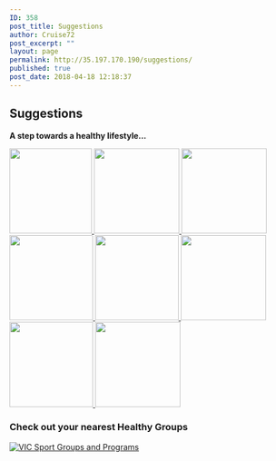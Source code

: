 ```yaml
---
ID: 358
post_title: Suggestions
author: Cruise72
post_excerpt: ""
layout: page
permalink: http://35.197.170.190/suggestions/
published: true
post_date: 2018-04-18 12:18:37
---
```

<h2>Suggestions</h2>		
		<p><strong>A step towards a healthy lifestyle...</strong></p>		
											<a href="http://www.cvdhelper.tk/blood-pressure-suggestions/" data-elementor-open-lightbox="">
							<img width="145" height="150" src="http://35.197.170.190/wp-content/uploads/2018/05/blood-145x150.png" alt="" />								</a>
											<a href="http://www.cvdhelper.tk/alcohol-suggestions/" data-elementor-open-lightbox="">
							<img width="150" height="150" src="http://35.197.170.190/wp-content/uploads/2018/05/alchol.png" alt="" />								</a>
											<a href="http://www.cvdhelper.tk/smoking-suggestions/" data-elementor-open-lightbox="">
							<img width="150" height="150" src="http://35.197.170.190/wp-content/uploads/2018/04/ss-150x150.png" alt="" />								</a>
											<a href="http://www.cvdhelper.tk/stress-suggestions/" data-elementor-open-lightbox="">
							<img width="147" height="150" src="http://35.197.170.190/wp-content/uploads/2018/05/mmstress-147x150.png" alt="" />								</a>
											<a href="http://www.cvdhelper.tk/being-active-suggestions/" data-elementor-open-lightbox="">
							<img width="147" height="150" src="http://35.197.170.190/wp-content/uploads/2018/05/Active-147x150.png" alt="" />								</a>
											<a href="http://www.cvdhelper.tk/cholesterol-suggestions/" data-elementor-open-lightbox="">
							<img width="150" height="150" src="http://35.197.170.190/wp-content/uploads/2018/04/chh-2-150x150.png" alt="" srcset="http://35.197.170.190/wp-content/uploads/2018/04/chh-2-150x150.png 150w, http://35.197.170.190/wp-content/uploads/2018/04/chh-2-300x297.png 300w, http://35.197.170.190/wp-content/uploads/2018/04/chh-2.png 416w" sizes="(max-width: 150px) 100vw, 150px" />								</a>
											<a href="http://www.cvdhelper.tk/healthy-food-suggestions/" data-elementor-open-lightbox="">
							<img width="147" height="150" src="http://35.197.170.190/wp-content/uploads/2018/05/Health-147x150.png" alt="" />								</a>
											<a href="http://www.cvdhelper.tk/diabetes-suggestions/" data-elementor-open-lightbox="">
							<img width="150" height="150" src="http://35.197.170.190/wp-content/uploads/2018/04/dd-2-150x150.png" alt="" srcset="http://35.197.170.190/wp-content/uploads/2018/04/dd-2-150x150.png 150w, http://35.197.170.190/wp-content/uploads/2018/04/dd-2-300x297.png 300w" sizes="(max-width: 150px) 100vw, 150px" />								</a>
			<h3>Check out your nearest Healthy Groups</h3>		
			<noscript><a href='#'><img alt='VIC Sport Groups and Programs ' src='https:&#47;&#47;public.tableau.com&#47;static&#47;images&#47;IE&#47;IEProject_1&#47;excercisemap&#47;1_rss.png' style='border: none' /></a></noscript><object class='tableauViz'  style='display:none;'><param name='host_url' value='https%3A%2F%2Fpublic.tableau.com%2F' /> <param name='embed_code_version' value='3' /> <param name='site_root' value='' /><param name='name' value='IEProject_1&#47;excercisemap' /><param name='tabs' value='no' /><param name='toolbar' value='no' /><param name='static_image' value='https:&#47;&#47;public.tableau.com&#47;static&#47;images&#47;IE&#47;IEProject_1&#47;excercisemap&#47;1.png' /> <param name='animate_transition' value='yes' /><param name='display_static_image' value='yes' /><param name='display_spinner' value='yes' /><param name='display_overlay' value='yes' /><param name='display_count' value='yes' /><param name='filter' value='publish=yes' /></object>